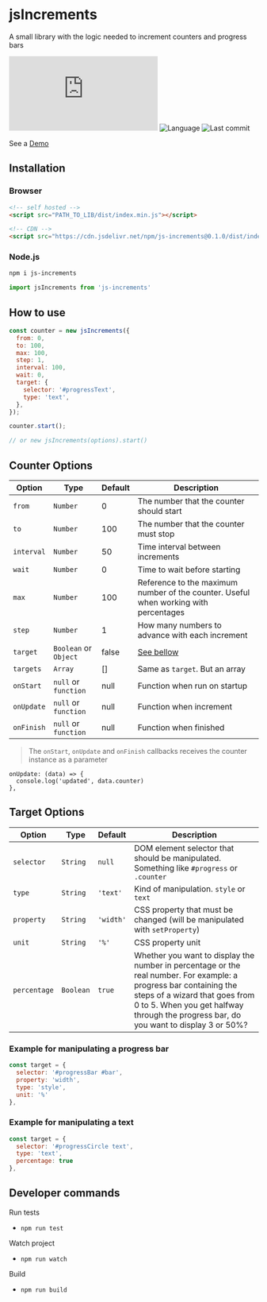 # jsIncrements
A small library with the logic needed to increment counters and progress bars

![Size](https://img.shields.io/github/size/mauricio-testa/js-increments/dist/index.min.js)
![Language](https://img.shields.io/github/languages/top/mauricio-testa/js-increments)
![Last commit](https://img.shields.io/github/last-commit/mauricio-testa/js-increments)


See a [Demo](https://js-increments.netlify.app/)


## Installation

### Browser

```html
<!-- self hosted -->
<script src="PATH_TO_LIB/dist/index.min.js"></script>

<!-- CDN -->
<script src="https://cdn.jsdelivr.net/npm/js-increments@0.1.0/dist/index.min.js"></script>
```

### Node.js

```bash
npm i js-increments
```

```js
import jsIncrements from 'js-increments'
```

## How to use
```js
const counter = new jsIncrements({
  from: 0, 
  to: 100,
  max: 100,
  step: 1,
  interval: 100, 
  wait: 0,
  target: {
    selector: '#progressText',
    type: 'text',
  },
});

counter.start();

// or new jsIncrements(options).start()
```
## Counter Options

Option | Type | Default | Description
--- | --- | --- | --- |
`from` | `Number` | 0 | The number that the counter should start
`to` | `Number` |100 | The number that the counter must stop
`interval` | `Number` | 50 | Time interval between increments
`wait` | `Number` | 0 | Time to wait before starting
`max` | `Number` | 100 | Reference to the maximum number of the counter. Useful when working with percentages
`step` | `Number` | 1 | How many numbers to advance with each increment
`target` | `Boolean` or `Object` | false | [See bellow](#target-options)
`targets` | `Array`  | [] | Same as `target`. But an array
`onStart` | `null` or `function` | null | Function when run on startup
`onUpdate` | `null` or `function` | null | Function when increment
`onFinish` | `null` or `function` | null | Function when finished

> The `onStart`, `onUpdate` and `onFinish` callbacks receives the counter instance as a parameter
```
onUpdate: (data) => {
  console.log('updated', data.counter)
},
```
## Target Options

Option | Type | Default | Description
--- | --- | --- | --- |
`selector` | `String` | `null` | DOM element selector that should be manipulated. Something like `#progress` or `.counter`
`type` | `String` | `'text'` | Kind of manipulation. `style` or `text`
`property` | `String` | `'width'` | CSS property that must be changed (will be manipulated with `setProperty`)
`unit` | `String` | `'%'` | CSS property unit
`percentage` | `Boolean` | `true` | Whether you want to display the number in percentage or the real number. For example: a progress bar containing the steps of a wizard that goes from 0 to 5. When you get halfway through the progress bar, do you want to display 3 or 50%?

### Example for manipulating a progress bar
```js
const target = {
  selector: '#progressBar #bar',
  property: 'width',
  type: 'style',
  unit: '%'
},
```

### Example for manipulating a text
```js
const target = {
  selector: '#progressCircle text',
  type: 'text',
  percentage: true
},
```

## Developer commands

Run tests
* `npm run test`


Watch project 
* `npm run watch`


Build 
* `npm run build`